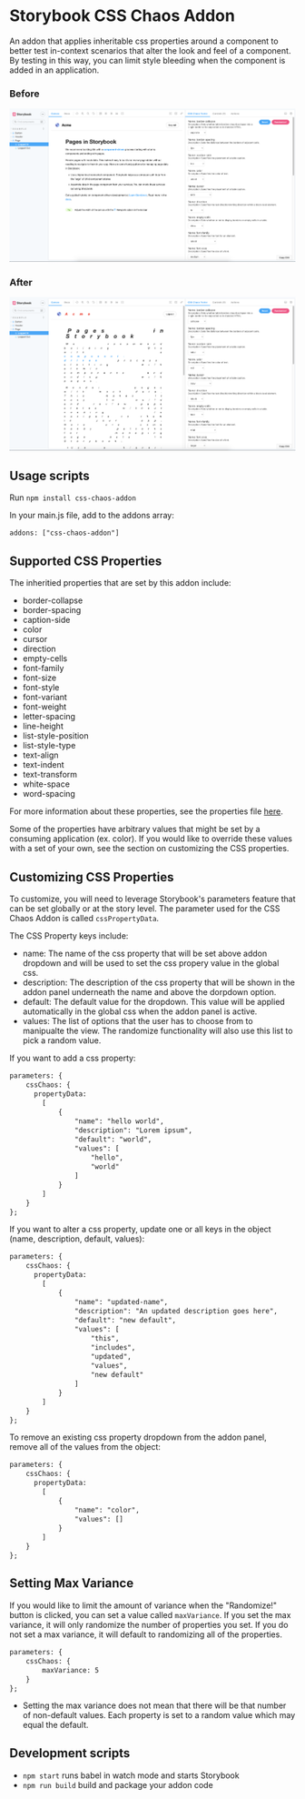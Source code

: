 # Storybook CSS Chaos Addon

An addon that applies inheritable css properties around a component to better test in-context scenarios that alter the look and feel of a component. By testing in this way, you can limit style bleeding when the component is added in an application.

### Before
<img src="./assets/demo-screen-shot-before.png">

### After
<img src="./assets/demo-screen-shot-after.png">

## Usage scripts

Run `npm install css-chaos-addon`

In your main.js file, add to the addons array:
```
addons: ["css-chaos-addon"]
```

## Supported CSS Properties

The inheritied properties that are set by this addon include:

- border-collapse
- border-spacing
- caption-side
- color
- cursor
- direction
- empty-cells
- font-family
- font-size
- font-style
- font-variant
- font-weight
- letter-spacing
- line-height
- list-style-position
- list-style-type
- text-align
- text-indent
- text-transform
- white-space
- word-spacing

For more information about these properties, see the properties file [here](./src/css-props.ts).

Some of the properties have arbitrary values that might be set by a consuming application (ex. color). If you would like to override these values with a set of your own, see the section on customizing the CSS properties.

## Customizing CSS Properties

To customize, you will need to leverage Storybook's parameters feature that can be set globally or at the story level. The parameter used for the CSS Chaos Addon is called `cssPropertyData`.

The CSS Property keys include:
- name: The name of the css property that will be set above addon dropdown and will be used to set the css propery value in the global css.
- description: The description of the css property that will be shown in the addon panel underneath the name and above the dorpdown option.
- default: The default value for the dropdown. This value will be applied automatically in the global css when the addon panel is active.
- values: The list of options that the user has to choose from to manipualte the view. The randomize functionality will also use this list to pick a random value.

If you want to add a css property:
```
parameters: {
    cssChaos: {
      propertyData:
        [
            {
                "name": "hello world",
                "description": "Lorem ipsum",
                "default": "world",
                "values": [
                    "hello",
                    "world"
                ]
            }
        ]
    }
};
```

If you want to alter a css property, update one or all keys in the object (name, description, default, values):
```
parameters: {
    cssChaos: {
      propertyData:
        [
            {
                "name": "updated-name",
                "description": "An updated description goes here",
                "default": "new default",
                "values": [
                    "this",
                    "includes",
                    "updated",
                    "values",
                    "new default"
                ]
            }
        ]
    }
};
```

To remove an existing css property dropdown from the addon panel, remove all of the values from the object:
```
parameters: {
    cssChaos: {
      propertyData:
        [
            {
                "name": "color",
                "values": []
            }
        ]
    }
};
```

## Setting Max Variance

If you would like to limit the amount of variance when the "Randomize!" button is clicked, you can set a value called `maxVariance`. If you set the max variance, it will only randomize the number of properties you set. If you do not set a max variance, it will default to randomizing all of the properties.

```
parameters: {
    cssChaos: {
        maxVariance: 5
    }
};
```

* Setting the max variance does not mean that there will be that number of non-default values. Each property is set to a random value which may equal the default.

## Development scripts

- `npm start` runs babel in watch mode and starts Storybook
- `npm run build` build and package your addon code